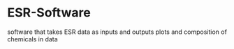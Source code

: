 # ESR-Software

software that takes ESR data as inputs and outputs plots and composition of chemicals in data

